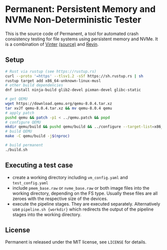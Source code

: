 # Permanent: Persistent Memory and NVMe Non-Deterministic Tester

This is the source code of Permanent, a tool for automated crash consistency testing for file systems using persistent memory and NVMe.
It is a combination of [Vinter](https://os.itec.kit.edu/65_3814.php) [(source)](https://github.com/KIT-OSGroup/vinter) and [Revin](https://os.itec.kit.edu/97_3853.php).

## Setup

```sh
# Rust via rustup (see https://rustup.rs)
curl --proto '=https' --tlsv1.2 -sSf https://sh.rustup.rs | sh
rustup target add x86_64-unknown-linux-musl
# other build dependencies
dnf install ninja-build glib2-devel pixman-devel glibc-static

# get QEMU
wget https://download.qemu.org/qemu-8.0.4.tar.xz
tar xvJf qemu-8.0.4.tar.xz && mv qemu-8.0.4 qemu
# apply patch
pushd qemu && patch -p1 < ../qemu.patch && popd
# configure QEMU
mkdir qemu/build && pushd qemu/build && ../configure --target-list=x86_64-softmmu --enable-debug --enable-plugins && popd
# build QEMU
make -C qemu/build -j$(nproc)

# build permanent
./build.sh

```

## Executing a test case

 - create a working directory including `vm_config.yaml` and `test_config.yaml`
 - include `pmem_base.raw` or `nvme_base.raw` or both image files into the working directory, depending on the FS type. Usually these files are all zeroes with the respective size of the devices.
 - execute the pipeline stages. They are executed separately. Alternatively use `pipeline.sh {workdir}` which redirects the output of the pipeline stages into the working directory.

## License

Permanent is released under the MIT license, see `LICENSE` for details.
